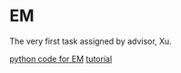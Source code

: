 # EM

The very first task assigned by advisor, Xu.

[python code for EM](https://github.com/mcdickenson/em-gaussian)
[tutorial](https://mattdickenson.com/2016/06/06/expectation-maximization-gaussian/)